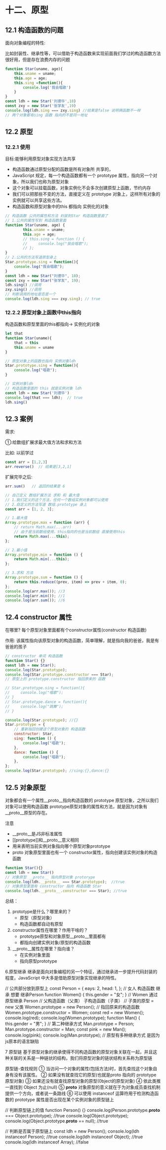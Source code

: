 # 十二、原型


## 12.1 构造函数的问题
面向对象编程的特性:

比如封装性、继承性等，可以借助于构造函数来实现前面我们学过的构造函数方法很好用，但是存在浪费内存的问题

```js
function Star(uname, age){
    this.uname = uname;
    this.age = age;
    this.sing =function(){
        console.log('我会唱歌')
    }
}
const ldh = new Star('刘德华',18)
const zxy = new Star('张学友',19)
console.log(ldh.sing === zxy.sing) //结果是false 说明俩函数不一样
// 两个对象都有sing 函数 指向的不是同一地址 
```

## 12.2 原型
### 12.2.1 使用
目标:能够利用原型对象实现方法共享
- 构造函数通过原型分配的函数是所有对象所 共享的，
- JavaScript 规定，每一个构造函数都有一个 prototype 属性，指向另一个对象，所以我们也称为原型对象
- 这个对象可以挂载函数，对象实例化不会多次创建原型上函数，节约内存
- 我们可以把那些不变的方法，直接定义在 prototype 对象上，这样所有对象的实例就可以共享这些方法。
- 构造函数和原型对象中的this 都指向 实例化的对象

```js
// 构造函数 公共的属性和方法 封装到Star 构造函数里面了
// 1.公共的属性写到 构造函数里面
function Star(uname, age) {
        this.uname = uname;
        this.age = age;
        // this.sing = function () {
        //     console.log("我会唱歌");
        // };
}
// 2.公共的方法写道原型身上
Star.prototype.sing = function(){
    console.log("我会唱歌");
}
const ldh = new Star("刘德华", 18);
const zxy = new Star("张学友", 19);
ldh.sing() //调用
zxy.sing() //调用
// 判断调用的地址是否是一个
console.log(ldh.sing === zxy.sing); // true
```


### 12.2.2 原型对象上函数中this指向

构造函数和原型里面的this都指向-> 实例化的对象

```js
let that
function Star(uname){
    that = this
    this.uname = uname
}

// 原型对象上的函数也指向 实例对象ldh
Star.prototype.sing = function(){
    console.log("唱歌");
}

// 实例对象ldh
// 构造函数里面的 this 就是实例对象 ldh
const ldh = new Star('刘德华')
console.log(that === ldh);  // true
ldh.sing()
```

## 12.3 案例
需求:

①:给数组扩展求最大值方法和求和方法

比如: 以前学过

```js
const arr = [1,2,3]
arr.reverse()  // 结果是[3,2,1]
```

扩展完毕之后:

```js
arr.sum()   // 返回的结果是 6
```

```js
// 自己定义 数组扩展方法 求和 和 最大值
// 1.我们定义的这个方法，任何一个数组实例对象都可以使用
// 2.自定义的方法写道 数组.prototype 身上
const arr = [1, 2, 3];

// 1.最大值
Array.prototype.max = function (arr) {
    // return Math.max(...arr)
    // 由于是当前数组使用，this指向的也是当前数组 直接使用this
    return Math.max(...this);
};

// 2.最小值
Array.prototype.min = function () {
    return Math.min(...this);
};

// 3.求和 方法
Array.prototype.sum = function () {
    return this.reduce((prev, item) => prev + item, 0);
};
console.log(arr.max()); //3
console.log(arr.min()); //1
console.log(arr.sum()); //6
```

## 12.4 constructor 属性
在哪里? 每个原型对象里面都有个constructor属性(constructor 构造函数)

作用: 该属性指向该原型对象的构造函数，简单理解，就是指向我的爸爸，我是有爸爸的孩子

```js
// constructor 单词 构造函数
function Star() {}
const ldh = new Star();
console.log(Star.prototype);
console.log(Star.prototype.constructor === Star);
// 原型上的 prototype.constructor 指回原来的 函数

// Star.prototype.sing = function(){
//     console.log("唱歌");
// }
// Star.prototype.dance = function(){
//     console.log("跳舞");
// }

console.log(Star.prototype); //{}
Star.prototype = {
    // 重新指回创建这个原型对象的 构造函数
    constructor: Star,
    sing: function () {
        console.log("唱歌");
    },
    dance: function () {
        console.log("唱歌");
    },
};
console.log(Star.prototype); //sing:{},dance:{}
```


## 12.5 对象原型

对象都会有一个属性__proto__指向构造函数的 prototype 原型对象，之所以我们对象可以使用构造函数 prototype原型对象的属性和方法，就是因为对象有__proto__原型的存在。

注意
- __proto__是JS非标准属性
- [[prototype]]和__proto__意义相同
- 用来表明当前实例对象指向哪个原型对象prototype
- proto 对象原型里面也有一个 constructor属性，指向创建该实例对象的构造函数


```js
function Star(){}
const ldh = new Star()
// 对象原型 __proto__ 指向原型对象 protorype
console.log(ldh.__proto__ === Star.prototype);  //true
// 对象原型里面有 constructor 指向 构造函数 Star
console.log(ldh.__proto__.constructor === Star); //true
```


总结：
1. prototype是什么？哪里来的？
    - 原型（原型对象）
    - 构造函数都自动有原型
2. constructor属性在哪里？作用干啥的？
    - prototype原型和对象原型__proto__里面都有
    - 都指向创建实例对象/原型的构造函数
3. __proto__属性在哪里？指向谁？
    - 在实例对象里面
    - 指向原型prototype
    

6.原型继承
继承是面向对象编程的另一个特征，通过继承进一步提升代码封装的程度，JavaScript 中大多是借助原型对象实现继承的特性。

// 公共部分放到原型上
const Person = {
    eays: 2,
    head: 1,
};
// 女人 构造函数 继承 想要 继承Person
function Women() {
    this.gender = "女";
}
// Women 通过原型继承 Person
// 父构造函数（父类） 子构造函数（子类）
// 子类的原型 = new 父类
Women.prototype = new Person();
// 指回原来的构造函数
Women.prototype.constructor = Women;
const red = new Women();
console.log(red);
console.log(Women.prototype);
function Man() {
    this.gender = "男";
}
// 第二种继承方式
Man.prototype = Person;
Man.prototype.constructor = Man;
const pink = new Man();
console.log(pink);
console.log(Man.prototype);
// 原型有多种继承方式 是因为js原本的语言缺陷

7 原型链
基于原型对象的继承使得不同构造函数的原型对象关联在一起，并且这种关联的关系是一种链状的结构，我们将原型对象的链状结构关系称为原型链


 原型链-查找规则
① 当访问一个对象的属性(包括方法)时，首先查找这个对象自身有没有该属性。
② 如果没有就查找它的原型(也就是proto 指向的 prototype 原型对象)
③ 如果还没有就查找原型对象的原型(0bject的原型对象)
④  依此类推一直找到 Object 为止(null)
⑤ __proto__ 对象原型的意义就在于为对象成员查找机制提供一个方向，或者说一条路线
⑥ 可以使用 instanceof 运算符用于检测构造函数的 prototype 属性是否出现在某个实例对象的原型链上

// 判断原型链上的值
function Person() {}
console.log(Person.prototype.__proto__ === Object.prototype); //true
console.log(Object.prototype);
console.log(Object.prototype.__proto__ == null); //true

// 判断是否属于原型链上
const ldh = new Person();
console.log(ldh instanceof Person); //true
console.log(ldh instanceof Object); //true
console.log(ldh instanceof Array); //false
